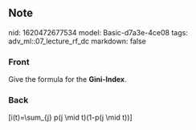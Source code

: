 ## Note
nid: 1620472677534
model: Basic-d7a3e-4ce08
tags: adv_ml::07_lecture_rf_dc
markdown: false

### Front
Give the formula for the <b>Gini-Index</b>.

### Back
\[i(t)=\sum_{j} p(j \mid t)(1-p(j \mid t))\]
